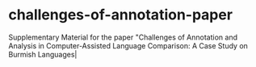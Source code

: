 # challenges-of-annotation-paper
Supplementary Material for the paper "Challenges of Annotation and Analysis in Computer-Assisted Language Comparison: A Case Study on Burmish Languages|

